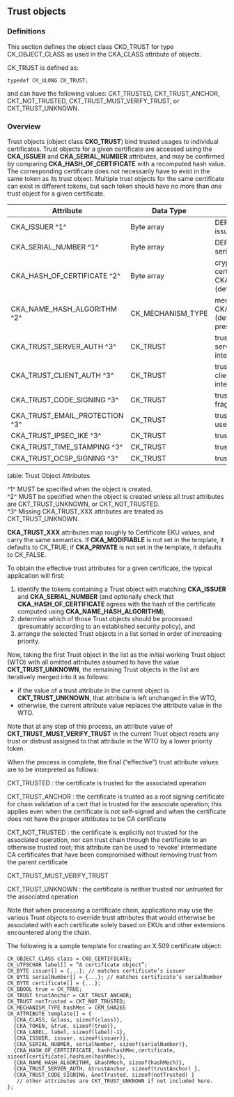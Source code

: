 ## Trust objects

### Definitions

This section defines the object class CKO_TRUST for type CK_OBJECT_CLASS as
used in the CKA_CLASS attribute of objects.

CK_TRUST is defined as:

~~~{.c}
typedef CK_ULONG CK_TRUST;
~~~

and can have the following values: CKT_TRUSTED, CKT_TRUST_ANCHOR,
CKT_NOT_TRUSTED, CKT_TRUST_MUST_VERIFY_TRUST, or CKT_TRUST_UNKNOWN.

### Overview

Trust objects (object class **CKO_TRUST**) bind trusted usages to individual
certificates. Trust objects for a given certificate are accessed using the
**CKA_ISSUER** and **CKA_SERIAL_NUMBER** attributes, and may be confirmed by
comparing **CKA_HASH_OF_CERTIFICATE** with a recomputed hash value. The
corresponding certificate does not necessarily have to exist in the same
token as its trust object. Multiple trust objects for the same certificate
can exist in different tokens, but each token should have no more than one
trust object for a given certificate.

| Attribute	                  | Data Type  | Meaning                      |
|-----------------------------|------------|------------------------------|
| CKA_ISSUER ^1^              | Byte array | DER-encoding of the certificate issuer name (default empty) |
| CKA_SERIAL_NUMBER ^1^       | Byte array | DER-encoding of the certificate serial number (default empty) |
| CKA_HASH_OF_CERTIFICATE ^2^ | Byte array | cryptographic hash of the certificate computed by CKA_NAME_HASH_ALGORITHM (default empty) |
| CKA_NAME_HASH_ALGORITHM ^2^ | CK_MECHANISM_TYPE |mechanism used to calculate CKA_HASH_OF_CERTIFICATE (defaults to SHA-1 if not present) |
| CKA_TRUST_SERVER_AUTH ^3^	  | CK_TRUST   | trust for authenticating the server in a client/server interaction (as in TLS/SSL/SSH) |
| CKA_TRUST_CLIENT_AUTH ^3^	  | CK_TRUST   | trust for authenticating the client in a client/server interaction (as in TLS/SSL/SSH) |
| CKA_TRUST_CODE_SIGNING ^3^  | CK_TRUST   |trust for authenticating a code fragment |
| CKA_TRUST_EMAIL_PROTECTION ^3^ | CK_TRUST | trust for authenticating an email user |
| CKA_TRUST_IPSEC_IKE ^3^     | CK_TRUST   | trust for IPSEC |
| CKA_TRUST_TIME_STAMPING ^3^ | CK_TRUST   | trust for Timestamping |
| CKA_TRUST_OCSP_SIGNING ^3^  | CK_TRUST   | trust for OCSP Signing |
table: Trust Object Attributes

^1^ MUST be specified when the object is created.  
^2^ MUST be specified when the object is created unless all trust attributes
    are CKT_TRUST_UNKNOWN, or CKT_NOT_TRUSTED.  
^3^ Missing CKA_TRUST_XXX attributes are treated as CKT_TRUST_UNKNOWN.  

**CKA_TRUST_XXX** attributes map roughly to Certificate EKU values, and carry
the same semantics. If **CKA_MODIFIABLE** is not set in the template, it
defaults to CK_TRUE; if **CKA_PRIVATE** is not set in the template, it
defaults to CK_FALSE.

To obtain the effective trust attributes for a given certificate, the typical
application will first:

 1. identify the tokens containing a Trust object with matching **CKA_ISSUER**
    and **CKA_SERIAL_NUMBER** (and optionally check that
    **CKA_HASH_OF_CERTIFICATE** agrees with the hash of the certificate
    computed using **CKA_NAME_HASH_ALGORITHM**),
 2. determine which of those Trust objects should be processed (presumably
    according to an established security policy), and
 3. arrange the selected Trust objects in a list sorted in order of increasing
    priority.

Now, taking the first Trust object in the list as the initial working Trust
object (WTO) with all omitted attributes assumed to have the value
**CKT_TRUST_UNKNOWN**, the remaining Trust objects in the list are iteratively
merged into it as follows:
 * if the value of a trust attribute in the current object is
   **CKT_TRUST_UNKNOWN**, that attribute is left unchanged in the WTO,
 * otherwise, the current attribute value replaces the attribute value in
   the WTO.

Note that at any step of this process, an attribute value of
**CKT_TRUST_MUST_VERIFY_TRUST** in the current Trust object resets any trust
or distrust assigned to that attribute in the WTO by a lower priority token.

When the process is complete, the final (“effective”) trust attribute values
are to be interpreted as follows:

CKT_TRUSTED
: the certificate is trusted for the associated operation

CKT_TRUST_ANCHOR
: the certificate is trusted as a root signing certificate for chain
  validation of a cert that is trusted for the associate operation; this
  applies even when the certificate is not self-signed and when the
  certificate does not have the proper attributes to be CA certificate

CKT_NOT_TRUSTED
: the certificate is explicitly not trusted for the associated operation,
  nor can trust chain through the certificate to an otherwise trusted root;
  this attribute can be used to ‘revoke’ intermediate CA certificates that
  have been compromised without removing trust from the parent certificate

CKT_TRUST_MUST_VERIFY_TRUST

CKT_TRUST_UNKNOWN
: the certificate is neither trusted nor untrusted for the associated
  operation

Note that when processing a certificate chain, applications may use the
various Trust objects to override trust attributes that would otherwise be
associated with each certificate solely based on EKUs and other extensions
encountered along the chain.

The following is a sample template for creating an X.509 certificate object:

~~~{.c}
CK_OBJECT_CLASS class = CKO_CERTIFICATE;
CK_UTF8CHAR label[] = “A certificate object”;
CK_BYTE issuer[] = {...}; // matches certificate’s issuer 
CK_BYTE serialNumber[] = {...}; // matches certificate’s serialNumber
CK_BYTE certificate[] = {...};
CK_BBOOL true = CK_TRUE;
CK_TRUST trustAnchor = CKT_TRUST_ANCHOR;
CK_TRUST notTrusted = CKT_NOT_TRUSTED;
CK_MECHANISM_TYPE hashMec = CKM_SHA265
CK_ATTRIBUTE template[] = {
  {CKA_CLASS, &class, sizeof(class)},
  {CKA_TOKEN, &true, sizeof(true)},
  {CKA_LABEL, label, sizeof(label)-1},
  {CKA_ISSUER, issuer, sizeof(issuer)},
  {CKA_SERIAL_NUBMER, serialNumber, sizeof(serialNumber)},
  {CKA_HASH_OF_CERTIIFICATE, hash(hashMec,certificate, sizeof(certificate),hashLen(hashMec)},
  {CKA_NAME_HASH_ALGORITHM, &hashMech, sizeof(hashMech)},
  {CKA_TRUST_SERVER_AUTH, &trustAnchor, sizeof(trustAnchor) },
  {CKA_TRUST_CODE_SIGNING, &notTrusted, sizeof(notTrusted) }
   // other attributes are CKT_TRUST_UNKNOWN if not included here.
};
~~~
